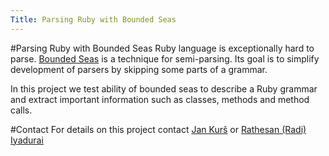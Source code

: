 ```yaml
---
Title: Parsing Ruby with Bounded Seas
---
```

#Parsing Ruby with Bounded Seas
Ruby language is exceptionally hard to parse. [Bounded Seas](%base_url%/scgbib?_k=xMbjghUa&query=Kurs14b) is a technique for semi-parsing. Its goal is to simplify development of parsers by skipping some parts of a grammar.

In this project we test ability of bounded seas to describe a Ruby grammar and extract important information such as classes, methods and method calls.

#Contact
For details on this project contact [Jan Kurš](%base_url%/staff/kursjan) or [Rathesan (Radi) Iyadurai](%base_url%/wiki/alumni/RadiIyadurai)
